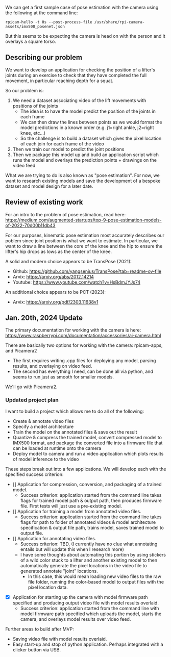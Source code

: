 
We can get a first sample case of pose estimation with the camera using the following at the command line:
```
rpicam-hello -t 0s --post-process-file /usr/share/rpi-camera-assets/imx500_posenet.json
```

But this seems to be expecting the camera is head on with the person and it overlays a square torso.

## Describing our problem

We want to develop an application for checking the position of a lifter's joints during an exercise to check that they have completed the full movement, in particular reaching depth for a squat.

So our problem is:

1) We need a dataset associating video of the lift movements with positions of the joints
	- The idea is to have the model predict the position of the joints in each frame
	- We can then draw the lines between points as we would format the model predictions in a known order (e.g. j1=right ankle, j2=right knee, etc...)
	- So the challenge is to build a dataset which gives the pixel location of each join for each frame of the video
2) Then we train our model to predict the joint positions
3) Then we package this model up and build an application script which runs the model and overlays the prediction points + drawings on the video feed

What we are trying to do is also known as "pose estimation".
For now, we want to research existing models and save the development of a bespoke dataset and model design for a later date.

## Review of existing work

For an intro to the problem of pose estimation, read here: https://medium.com/augmented-startups/top-9-pose-estimation-models-of-2022-70d00b11db43

For our purposes, kinematic pose estimation most accurately describes our poblem since joint position is what we want to estimate.
In particular, we want to draw a line between the core of the knee and the hip to ensure the lifter's hip drops as lows as the center of the knee.

A solid and modern choice appears to be TransPose (2021):

- Github: https://github.com/yangsenius/TransPose?tab=readme-ov-file
- Arvix: https://arxiv.org/abs/2012.14214
- Youtube: https://www.youtube.com/watch?v=HsBdmJYJs74

An additional choice appears to be PCT (2023):

- Arvix: https://arxiv.org/pdf/2303.11638v1

## Jan. 20th, 2024 Update

The primary documentation for working with the camera is here: https://www.raspberrypi.com/documentation/accessories/ai-camera.html

There are basically two options for working with the camera: rpicam-apps, and Picamera2

- The first requires writing .cpp files for deploying any model, parsing results, and overlaying on video feed.
- The second has everything I need, can be done all via python, and seems to run just as smooth for smaller models.

We'll go with Picamera2.

### Updated project plan

I want to build a project which allows me to do all of the following:

- Create & annotate video files
- Specify a model architecture
- Train the model on the annotated files & save out the result
- Quantize & compress the trained model, convert compressed model to IMX500 format, and package the converted file into a firmware file that can be loaded at runtime onto the camera
- Deploy model to camera and run a video application which plots results of model inference to the video

These steps break out into a few applications. We will develop each with the specified success criterion:

- [] Application for compression, conversion, and packaging of a trained model.
	- Success criterion: application started from the command line takes flags for trained model path & output path, then produces firmware file. First tests will just use a pre-existing model.
- [] Application for training a model from annotated video files.
	- Success criterion: application started from the command line takes flags for path to folder of annotated videos & model architecture specification & output file path, trains model, saves trained model to output file. 
- [] Application for annotating video files.
	- Success criterion: TBD, (I currently have no clue what annotating entails but will update this when I research more)
	- I have some thoughts about automating this portion by using stickers of a wild color stuck to a lifter and another existing model to then automatically generate the pixel locations in the video file to generated annotate "joint" locations.
		- In this case, this would mean loading new video files to the raw file folder, running the color-based model to output files with the pixel location data.
- [X] Application for starting up the camera with model firmware path specified and producing output video file with model results overlaid.
	- Success criterion: application started from the command line with model firmware path specified which uploads the model, starts the camera, and overlays model results over video feed.

Further areas to build after MVP:

- Saving video file with model results overlaid.
- Easy start-up and stop of python application. Perhaps integrated with a clicker button via USB.
